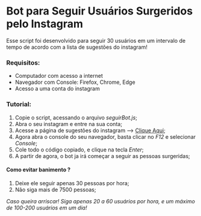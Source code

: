 # Bot para Seguir Usuários Surgeridos pelo Instagram

Esse script foi desenvolvido para seguir 30 usuários em um intervalo de tempo de acordo com a lista de sugestões do instagram!

### Requisitos:
    
- Computador com acesso a internet
- Navegador com Console: Firefox, Chrome, Edge
- Acesso a uma conta do instagram

### Tutorial:
    
1. Copie o script, acessando o arquivo *seguirBot.js*;
2. Abra o seu instagram e entre na sua conta;
3. Acesse a página de sugestões do instagram --> [Clique Aqui](https://www.instagram.com/explore/people/suggested/);
4. Agora abra o console do seu navegador, basta clicar no *F12* e selecionar *Console*;
5. Cole todo o código copiado, e clique na tecla *Enter*;
6. A partir de agora, o bot ja irá começar a seguir as pessoas surgeridas;

#### Como evitar banimento ?

1. Deixe ele seguir apenas 30 pessoas por hora;
2. Não siga mais de 7500 pessoas;

*Caso queira arriscar! Siga apenas 20 a 60 usuários por hora, e um máximo de 100-200 usuários em um dia!*
